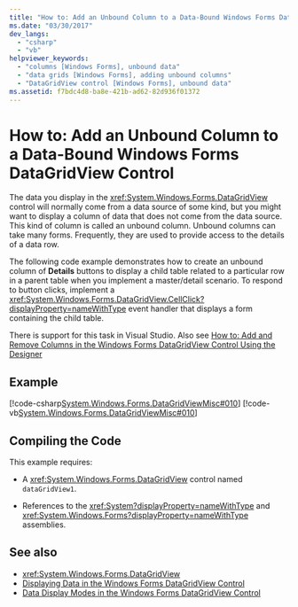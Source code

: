 ```yaml
---
title: "How to: Add an Unbound Column to a Data-Bound Windows Forms DataGridView Control"
ms.date: "03/30/2017"
dev_langs: 
  - "csharp"
  - "vb"
helpviewer_keywords: 
  - "columns [Windows Forms], unbound data"
  - "data grids [Windows Forms], adding unbound columns"
  - "DataGridView control [Windows Forms], unbound data"
ms.assetid: f7bdc4d8-ba8e-421b-ad62-82d936f01372
---
```

# How to: Add an Unbound Column to a Data-Bound Windows Forms DataGridView Control
The data you display in the <xref:System.Windows.Forms.DataGridView> control will normally come from a data source of some kind, but you might want to display a column of data that does not come from the data source. This kind of column is called an unbound column. Unbound columns can take many forms. Frequently, they are used to provide access to the details of a data row.  
  
 The following code example demonstrates how to create an unbound column of **Details** buttons to display a child table related to a particular row in a parent table when you implement a master/detail scenario. To respond to button clicks, implement a <xref:System.Windows.Forms.DataGridView.CellClick?displayProperty=nameWithType> event handler that displays a form containing the child table.  
  
 There is support for this task in Visual Studio.  Also see [How to: Add and Remove Columns in the Windows Forms DataGridView Control Using the Designer](https://msdn.microsoft.com/library/dyyesckz\(v=vs.110\))  
  
## Example  
 [!code-csharp[System.Windows.Forms.DataGridViewMisc#010](../../../../samples/snippets/csharp/VS_Snippets_Winforms/System.Windows.Forms.DataGridViewMisc/CS/datagridviewmisc.cs#010)]
 [!code-vb[System.Windows.Forms.DataGridViewMisc#010](../../../../samples/snippets/visualbasic/VS_Snippets_Winforms/System.Windows.Forms.DataGridViewMisc/VB/datagridviewmisc.vb#010)]  
  
## Compiling the Code  
 This example requires:  
  
-   A <xref:System.Windows.Forms.DataGridView> control named `dataGridView1`.  
  
-   References to the <xref:System?displayProperty=nameWithType> and <xref:System.Windows.Forms?displayProperty=nameWithType> assemblies.  
  
## See also
- <xref:System.Windows.Forms.DataGridView>
- [Displaying Data in the Windows Forms DataGridView Control](../../../../docs/framework/winforms/controls/displaying-data-in-the-windows-forms-datagridview-control.md)
- [Data Display Modes in the Windows Forms DataGridView Control](../../../../docs/framework/winforms/controls/data-display-modes-in-the-windows-forms-datagridview-control.md)
